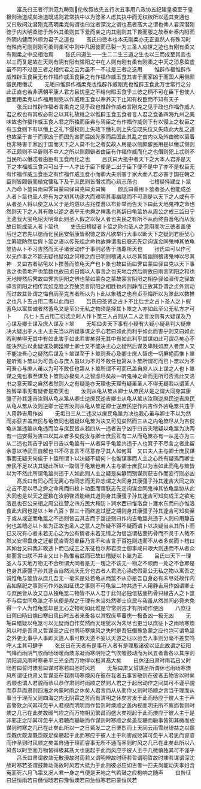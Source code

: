 <!-- { "loadSidebar": true } -->
　　富氏曰王者行洪范九畴则伦攸叙故先五行次五事用八政协五纪建皇极至于皇极则治道成矣治道既成则君常执中以为徳圣人虑其执中而无权权所以适其变通也　又曰敢问沈潜刚克髙明柔克何谓也曰沈者深沈之谓也髙者髙大之谓也俾人君深潜刚徳于内大明柔徳于外外其柔则其下爱而亲之内其刚则其下畏而服之故泰卦泰内阳而外阴内健而外顺为君子之道也
　　髙氏曰徳本也本无刚柔亦无正直然人有殊习时有殊尚可刚则刚可柔则柔可中则中凡因彼而已裂一为三圣人应世之迹也有刚有柔又有刚柔之中交相治焉
　　张氏曰道生一一生二二生三道之生也以三而成至其变也以三而复是故在天则有阴有阳有隂阳之中在人则有刚有柔有刚柔之中天之消息盈虚虽不同不过是三者之相代君之云为虽不一不过是三者之迭用
　　惟辟作福惟辟作威惟辟玉食臣无有作福作威玉食臣之有作福作威玉食其害于而家凶于而国人用侧颇僻民用僭忒
　　无垢曰惟辟作福柔克也惟辟作威刚克也惟辟玉食此万世常行之分此正直也若非满朝平康人君方且忧皇之不给何暇玉食乎三徳之柄不可在臣下也使人臣而用柔克以作福用刚克以作威用玉食以奉养天下止知有权臣而不知有天子
　　张氏曰惟辟作福者言柔克之见乎政也惟辟作威者言刚克之见乎政也作福作威人君之权也有其权必彰之以其礼故继之以惟辟玉食玉食者言人君之食备四海九州之美味故也作福作威玉食人君之所独而臣弗与焉臣之有作福作威则下有以侵上之权臣之有玉食则下有以僭上之礼下侵权则上失政下僭礼则上失位既失位又失政此大乱之道也故至于害于而家凶于而国先害而后凶先家而后国此其乱之由内以及外由微以至着也非特害于家凶于国而天下之人莫不化之者矣故人用是以侧颇僻民用是以僭忒侧则不正颇则不平僻则不中人之所以侧颇僻者由臣有作福作威而化之也僭则犯上忒则不当民所以僭忒者由臣有玉食而化之也
　　吕氏曰大扺中者天下之大本人君亦是天下之本福威玉食只可出于一人才出于臣下便是二出于臣下便不是中了亦不是权臣无有作福作威玉食臣之有作福作威玉食小而卿大夫则害于家大而人君必害于国在朝之臣则皆颇僻而植党懐私下及于庶民则皆僭忒而心疏志荡也
　　七稽疑择建立卜筮人乃命卜筮曰雨曰霁曰蒙曰驿曰克曰贞曰悔
　　顾氏曰善用卜筮者圣人也能成圣人者卜筮也圣人将有为之初其功逺大而难明其事幽隐而不可测是以天下之人或有不从者圣人将以使之从义于是灼燧以占兆揲蓍以布卦举而告天下曰此天地鬼神之命也然则天下之人其有敢以逆之者乎无也舜之禅禹也其辞曰龟筮协从周公之戒三监曰宁王遗我大宝龟绍天明命此则圣人假之以役人者也夫民之有所不从而终由蓍龟而从我故曰能成圣人者卜筮也
　　史氏曰稽疑者卜筮之称也圣人之意用而次三徳者盖使后世之君先以徳而化民民安俗康皆积徳之效凡欲举行大事以断天下之疑则君臣契心立筹建防然后假卜筮之语以传先祖之命也故舜谓禹曰朕志先定询谋佥同鬼神其依龟筮协从卜不习吉然而天子诸侯动作于事则必告于庙尊所天也
　　张氏曰可以作可以无作事之不能无疑也疑如之何稽之而已明则稽诸人以尽其智幽则稽诸鬼神以尽其神　又曰古者钻龟以卜揲蓍而筮龟天产也卜象也故曰雨曰霁曰蒙曰驿曰克以天下事言之也蓍地产也筮数也故曰贞曰悔以人事言之也天地合然后雨故曰雨言阴阳之和也天地辨然后霁故曰霁言阴阳之辨也蒙如蒙杂之蒙故蒙言阴阳之相杂驿如驿传之驿故驿言阴阳之相传克如克胜之克故克言阴阳之相胜也内则静而正故其卦谓之贞外则动而过故其卦谓之悔自雨至克五者所以为卜此以象稽之也自贞至悔所以为筮此以数推之也凡卜五占用二者以此而已
　　吕氏曰圣贤之占卜不比后世之占卜圣人之卜假蓍龟以寓其诚者然蓍龟又是至公无私之物须是择其卜筮之人亦如此至公无私方才可卜
　　凡七卜五占用二衍忒立时人作卜筮三人占则从二人之言汝则有大疑谋及乃心谋及卿士谋及庶人谋及卜筮
　　无垢曰夫天下事有小疑有大疑小疑易判大疑难决大疑出于人主人主先当以所疑事谋之于心若曰如此而利乎如此而害乎则又曰如此若利矣得无其中有如此害乎如此若害矣得无其中有如此利乎其谋如此可谓尽矣心不能决然后以此疑谋及朝廷卿士卿士又不能决主心之疑然后谋及卑贱如庶人者庶人又不能决吾心之疑然后谋及卜筮谋至于卜筮则吾心及卿士庶人智虑一切屏絶而惟卜筮是听焉卜筮以为可吾心与庶人虽以为不可不敢任也第从卜筮所谓可而已卜筮以为不可吾心与庶人虽以为可不敢任也第从卜筮所谓不可而已盖自庶人以上谋之人也卜筮谋之鬼也事至谋及卜筮则亦极矣人之智虑尽矣故一听鬼神之命而无所可否焉此又洛书之意天理之自然者然则人之有疑是亦天理也天理有疑虽圣人不得无疑若以谓圣人独智举事无有疑者是欺天也
　　汝则从龟从筮从卿士从庶民从是之谓大同身其康彊子孙其逢吉汝则从龟从筮从卿士逆庶民逆吉卿士从龟从筮从汝则逆庶民逆吉庶民从龟从筮从汝则逆卿士逆吉汝则从龟从筮逆卿士逆庶民逆作内吉作外凶龟筮共违于人用静吉用作凶
　　无垢曰三从二违又以庶民龟筮为决也我心虽与卿士不以为然而亦获吉盖庶民与龟筮同也稽疑以龟筮为决又可见矣然而三从之内龟筮尽从为吉傥龟从筮违筮从龟违而汝与庶民皆从若四从一违者吉乎凶乎曰吉夫稽疑以龟筮为决两有一违安得为吉曰以其从者多矣傥汝与卿士庶民互有二从而龟筮亦有一从是亦为三从二违也其吉乎凶乎曰吉以龟筮有一从者异乎龟筮共违于人也箕子不尽言之者此留余意以待武王自解也书不尽言言不尽意存乎其人如何耳　又曰夫人主与卿士庶民谋事而无疑夫何俟于卜筮所谓卜以决疑不疑何卜也惟谋事而人主之心终有疑焉而卿士庶民不足以决其疑此所以一取信于龟筮也若人主与卿士庶民以为当如此而龟与筮皆以为不然此所谓龟筮共违于人如此则人主之疑是矣静而别谋则获吉作而妄行则必凶
　　髙氏曰有同心而无离心有同志而无异志谓之大同身其康彊子孙其逢吉大同之效之吉不足以尽之舜之命禹而曰枚卜功臣而谓朕志先定询谋佥同鬼神其依龟筮协从此大同也是以天之歴数在汝躬啓贤能继其道则身其康彊子孙其逢吉可知矣成王之欲宅洛邑也召公来相之周公往营之四方民大和防卜涧水西曰惟洛食卜瀍水东而曰亦惟洛食此大同也是以卜年八百卜世三十而终逾过歴之期则身其康彊子孙其逢吉可知矣至于或从或逆而龟筮之不违则皆云其吉而于筮逆则曰作内吉龟筮共违于人则曰用静吉何也盖稽必以卜筮为正故也圣人之意人之所疑不得不疑而谓卜以决疑当从其所卜而已又况有心者未若无心之为公有情者未若无情之为信岂谓枯茎朽骨而不灵于人哉不然又安得盘庚之迁都民咨胥怨羣臣乃言不和吉言于百姓则违而不从者多矣而卜稽曰其如台又曰我非敢违卜而已成王之东征也尔邦君庶士御事咸曰艰大则违而不从者众矣而言曰朕不并吉又曰卜陈惟若兹而已故曰稽疑以卜筮为正
　　吕氏曰天下一理圣人与天地万物无不合所谓大同者是无一理之不该无一物之不顺而一处之不合即是也身其康彊子孙其逢吉自然流庆无穷也古者人君洗心涤虑假至公无私之物以寓吾之诚惟龟与筮皆从庶几吾无一毫未是处若龟从而筮不从亦是吾自身必有未尽处故作内吉如祭祀之事则可作外凶如征伐之事则不可龟筮二物共违于人用静吉用作凶谓卿士与庶民皆从汝又自从独龟筮二物皆不从人君于此何必独信枯茎朽骨只縁古人之卜筮不与后世同龟筮之不从便是揆之于理有未当处然卿士庶民与我虽从然其间必竟未免得一个人为惟龟筮却是无心之物苟如此惟是守常则吉才有所动作便凶
　　八庶征曰雨曰旸曰燠曰寒曰风曰时五者来备各以其叙庶草蕃庑一极备凶一极无凶
　　无垢曰稽疑以龟筮可以无疑而自作矣然而天理犹以为未尽也更当以庶征卜之雨旸寒燠风以时是吾肃乂晢谋圣之应也雨旸寒燠风之失时是吾狂僭豫急蒙之应也岂可谓龟筮之外更无事乎人事即天道人事可欺天道不妄以天道之征以验吾人事则分毫不差矣呜呼人主其可肆乎
　　张氏曰在天者有是事在人者有是理取诸彼以证此故谓之征阳气降而雨阴气收而旸旸暖而燠冻凝而寒阴阳之气吹嘘鼓动而为风五者备各以其序则阴阳调风雨时寒暑平三光全而万物得以极其髙大矣
　　曰休征曰肃时雨若曰乂时旸若曰晢时燠若曰谋时寒若曰圣时风若
　　无垢曰肃乂晢谋圣所谓休也雨旸寒燠风所谓征也肃乂晢谋圣在我雨旸寒燠风在彼在我者五事皆敬则在彼者五物皆以时矣若顺也谓人君貌而恭以恭作肃则时雨顺之然则人君之于起居动作之间其可不谨乎貌而恭恭而肃则四海之内蒙时雨之休矣人君言而从从而作乂则时旸顺之言当于理而从事当于理而乂则四海之内无阴霖之苦而有清明之休矣言发于此而旸应于彼人主于声音謦欬之间其可忽乎人君视而明明而作晢则时燠顺之盖内视而明无所不察而晢则时燠之几已在此矣故暖气应之而万物相见繁昌而盛大矣视起于此而燠应于彼人主于是非邪正之际其可忽乎人君聴而聪聪而作谋则时寒顺之矣盖反聴而聪事皆知其微而成谋则时寒之几已在此矣此所以一之日觱发二之日栗烈而上天同云雨雪纷纷益之以霡霂既优既渥既霑既足矣聴起于此而寒应于彼人主于利害成败其可忽乎人君思而睿睿而作圣则时风顺之矣盖自通于理而睿事无所不通而圣则时风之几已在此矣此所以八风各以时至而万物皆得极其髙大也思起于此而风应于彼人主于几微慎独其可不谨乎
　　吕氏曰肃谓收敛无散漫故时雨若乂谓明辨故时旸若晢谓明晢故时燠若谋谓深沈故时寒若圣谓鼓舞动荡故时风若大抵为于此则彼必应如古者一匹夫尚能动天孝妇含寃而死六月飞霜又况人君一身之气便是天地之气若鼓之应枹响之随声
　　曰咎征曰狂恒雨若曰僭恒旸若曰豫恒燠若曰急恒寒若曰蒙恒风若
